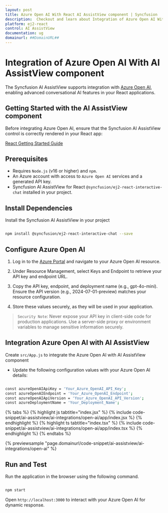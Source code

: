 ```yaml
---
layout: post
title: Azure Open AI With React AI AssistView component | Syncfusion
description:  Checkout and learn about Integration of Azure Open AI With React AI AssistView component of Syncfusion Essential JS 2 and more details.
platform: ej2-react
control: AI AssistView
documentation: ug
domainurl: ##DomainURL##
---
```



# Integration of Azure Open AI With AI AssistView component 

The Syncfusion AI AssistView supports integration with [Azure Open AI](https://microsoft.github.io/PartnerResources/skilling/ai-ml-academy/resources/openai), enabling advanced conversational AI features in your React applications.

## Getting Started with the AI AssistView component

Before integrating Azure Open AI, ensure that the Syncfusion AI AssistView control is correctly rendered in your React app:

[React Getting Started Guide](../getting-started)

## Prerequisites

* Requires `Node.js` (v16 or higher) and `npm`.
* An Azure account with access to `Azure Open AI` services and a generated API key.
* Syncfusion AI AssistView for React `@syncfusion/ej2-react-interactive-chat` installed in your project.

## Install Dependencies

Install the Syncfusion AI AssistView in your project

```bash 

npm install @syncfusion/ej2-react-interactive-chat --save

```

## Configure Azure Open AI

1. Log in to the [Azure Portal](https://portal.azure.com/#home) and navigate to your Azure Open AI resource. 

2. Under Resource Management, select Keys and Endpoint to retrieve your API key and endpoint URL.  

3. Copy the API key, endpoint, and deployment name (e.g., gpt-4o-mini). Ensure the API version (e.g., 2024-07-01-preview) matches your resource configuration.

4. Store these values securely, as they will be used in your application.

> `Security Note`: Never expose your API key in client-side code for production applications. Use a server-side proxy or environment variables to manage sensitive information securely.

##  Integration Azure Open AI with AI AssistView

Create `src/App.js` to integrate the Azure Open AI with AI AssistView component

* Update the following configuration values with your Azure Open AI details:

```bash

const azureOpenAIApiKey = 'Your_Azure_OpenAI_API_Key';
const azureOpenAIEndpoint = 'Your_Azure_OpenAI_Endpoint';
const azureOpenAIApiVersion = 'Your_Azure_OpenAI_API_Version';
const azureDeploymentName = 'Your_Deployment_Name';

```

{% tabs %}
{% highlight js tabtitle="index.jsx" %}
{% include code-snippet/ai-assistview/ai-integrations/open-ai/app/index.jsx %}
{% endhighlight %}
{% highlight ts tabtitle="index.tsx" %}
{% include code-snippet/ai-assistview/ai-integrations/open-ai/app/index.tsx %}
{% endhighlight %}
{% endtabs %}

{% previewsample "page.domainurl/code-snippet/ai-assistview/ai-integrations/open-ai" %}

## Run and Test 

Run the application in the browser using the following command.

```bash

npm start

```

Open `http://localhost:3000` to interact with your Azure Open AI for dynamic response.
